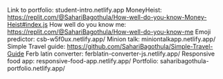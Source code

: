 Link to portfolio: student-intro.netlify.app
MoneyHeist: https://replit.com/@SahariBagothula/How-well-do-you-know-Money-Heist#index.js
How well do you know me: https://replit.com/@SahariBagothula/How-well-do-you-know-me
Emoji predictor: csb-w5f0ux.netlify.app/
Minion talk: miniontalkapp.netlify.app/
Simple Travel guide: https://github.com/SahariBagothula/Simple-Travel-Guide
Ferb latin converter: ferblatin-converter-js.netlify.app/
Responsive food app: responsive-food-app.netlify.app/
Portfolio: saharibagothula-portfolio.netlify.app/
